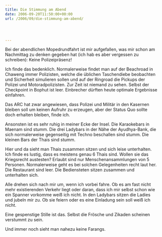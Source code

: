 ```yaml
---
title: Die Stimmung am Abend
date: 2006-09-20T11:50:00+00:00
url: /2006/09/die-stimmung-am-abend/




---
```

Bei der abendlichen Mopedrundfahrt ist mir aufgefallen, was mir schon am Nachmittag zu denken gegeben hat (ich hab es aber vergessen zu schreiben): Keine Polizeipräsenz!

Ich finde das bedenklich. Normalerweise findet man auf der Beachroad in Chaweng immer Polizisten, welche die üblichen Taschendiebe beobachten und Sicherheit simulieren sollen und auf der Ringroad die Pickups der Polizei und Motoradpolizisten. Zur Zeit ist niemand zu sehen. Selbst der Checkpoint in Bophut ist leer. Einbrecher dürften heute optimale Ergebnisse einfahren.

Das <span class="caps">ARC</span> hat zwar angewiesen, dass Polizei und Militär in den Kasernen bleiben soll um keinen Aufruhr zu erzeugen, aber der Status Quo sollte doch erhalten bleiben, finde ich.

Ansonsten ist es sehr ruhig in meiner Ecke der Insel. Die Karaokebars in Maenam sind stumm. Die drei Ladybars in der Nähe der Ayudhya-Bank, die sich normalerweise gegenseitig mit Techno beschallen sind stumm. Die kleinen Bars der Thais sind stumm.

Hier und da sieht man Thais zusammen sitzen und sich leise unterhalten. Ich finde es lustig, dass es meistens genau 6 Thais sind. Wollen sie das Kriegsrecht austesten? Erlaubt sind nur Menschenansammlungen von 5 Personen. Normalerweise geht es bei solchen Gelegenheiten recht laut her. Die Restaurant sind leer. Die Bediensteten sitzen zusammen und unterhalten sich.

Alle drehen sich nach mir um, wenn ich vorbei fahre. Ob es am fast nicht mehr existierenden Verkehr liegt oder daran, dass ich mir selbst schon wie ein Spanner vorkomme weiß ich nicht. In den Ladybars sitzen die Ladies und jubeln mir zu. Ob sie feiern oder es eine Einladung sein soll weiß ich nicht.

Eine gespenstige Stille ist das. Selbst die Frösche und Zikaden scheinen verstummt zu sein.

Und immer noch sieht man nahezu keine Farangs.
